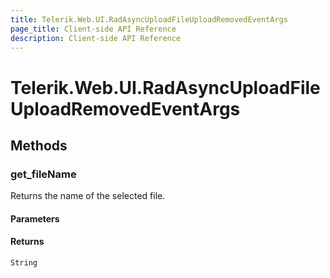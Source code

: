 ```yaml
---
title: Telerik.Web.UI.RadAsyncUploadFileUploadRemovedEventArgs
page_title: Client-side API Reference
description: Client-side API Reference
---
```


# Telerik.Web.UI.RadAsyncUploadFileUploadRemovedEventArgs 

## Methods

### get_fileName

Returns the name of the selected file.

#### Parameters

#### Returns

`String`